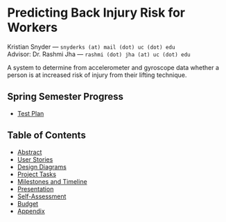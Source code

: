 # Predicting Back Injury Risk for Workers

Kristian Snyder — `snyderks (at) mail (dot) uc (dot) edu`  
Advisor: Dr. Rashmi Jha — `rashmi (dot) jha (at) uc (dot) edu`

A system to determine from accelerometer and gyroscope data whether a person is
at increased risk of injury from their lifting technique.

## Spring Semester Progress

- [Test Plan](./assignments/Test-Plan.md)

## Table of Contents

- [Abstract](./assignments/Project-Description.md)
- [User Stories](./assignments/User-Stories.md)
- [Design Diagrams](./assignments/Design-Diagrams.md)
- [Project Tasks](./assignments/Tasklist.md)
- [Milestones and Timeline](./assignments/Milestones-Timeline.md)
- [Presentation](./assignments/Presentation.pdf)
- [Self-Assessment](./assignments/Final-Report.md)
- [Budget](./assignments/Budget.md)
- [Appendix](./assignments/Appendix.md)

